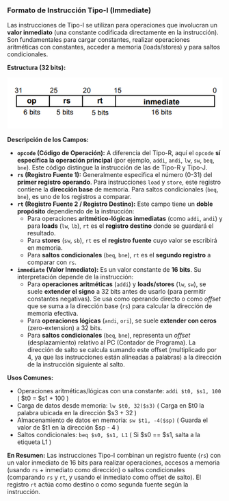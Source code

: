 ### Formato de Instrucción Tipo-I (Immediate)

Las instrucciones de Tipo-I se utilizan para operaciones que involucran un **valor inmediato** (una constante codificada directamente en la instrucción). Son fundamentales para cargar constantes, realizar operaciones aritméticas con constantes, acceder a memoria (loads/stores) y para saltos condicionales.

**Estructura (32 bits):**

![image.png](media/tipo-i.png)

**Descripción de los Campos:**

*   **`opcode` (Código de Operación):** A diferencia del Tipo-R, aquí el `opcode` **sí especifica la operación principal** (por ejemplo, `addi`, `andi`, `lw`, `sw`, `beq`, `bne`). Este código distingue la instrucción de las de Tipo-R y Tipo-J.
*   **`rs` (Registro Fuente 1):** Generalmente especifica el número (0-31) del **primer registro operando**. Para instrucciones `load` y `store`, este registro contiene la **dirección base** de memoria. Para saltos condicionales (`beq`, `bne`), es uno de los registros a comparar.
*   **`rt` (Registro Fuente 2 / Registro Destino):** Este campo tiene un **doble propósito** dependiendo de la instrucción:
    *   Para operaciones **aritmético-lógicas inmediatas** (como `addi`, `andi`) y para **loads** (`lw`, `lb`), `rt` es el **registro destino** donde se guardará el resultado.
    *   Para **stores** (`sw`, `sb`), `rt` es el **registro fuente** cuyo valor se escribirá en memoria.
    *   Para **saltos condicionales** (`beq`, `bne`), `rt` es el **segundo registro** a comparar con `rs`.
*   **`immediate` (Valor Inmediato):** Es un valor constante de **16 bits**. Su interpretación depende de la instrucción:
    *   Para **operaciones aritméticas** (`addi`) y **loads/stores** (`lw`, `sw`), se suele **extender el signo** a 32 bits antes de usarlo (para permitir constantes negativas). Se usa como operando directo o como *offset* que se suma a la dirección base (`rs`) para calcular la dirección de memoria efectiva.
    *   Para **operaciones lógicas** (`andi`, `ori`), se suele **extender con ceros** (zero-extension) a 32 bits.
    *   Para **saltos condicionales** (`beq`, `bne`), representa un *offset* (desplazamiento) relativo al PC (Contador de Programa). La dirección de salto se calcula sumando este offset (multiplicado por 4, ya que las instrucciones están alineadas a palabras) a la dirección de la instrucción siguiente al salto.

**Usos Comunes:**

*   Operaciones aritméticas/lógicas con una constante: `addi $t0, $s1, 100` ( $t0 = $s1 + 100 )
*   Carga de datos desde memoria: `lw $t0, 32($s3)` ( Carga en $t0 la palabra ubicada en la dirección $s3 + 32 )
*   Almacenamiento de datos en memoria: `sw $t1, -4($sp)` ( Guarda el valor de $t1 en la dirección $sp - 4 )
*   Saltos condicionales: `beq $s0, $s1, L1` ( Si $s0 == $s1, salta a la etiqueta L1 )

**En Resumen:** Las instrucciones Tipo-I combinan un registro fuente (`rs`) con un valor inmediato de 16 bits para realizar operaciones, accesos a memoria (usando `rs` + inmediato como dirección) o saltos condicionales (comparando `rs` y `rt`, y usando el inmediato como offset de salto). El registro `rt` actúa como destino o como segunda fuente según la instrucción.

